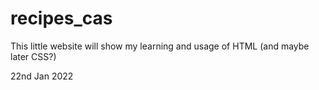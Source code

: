 # recipes_cas

This little website will show my learning and usage of HTML (and maybe later CSS?)

22nd Jan 2022